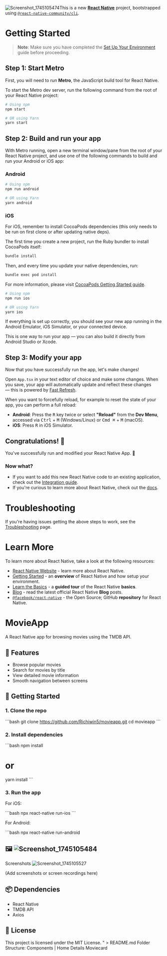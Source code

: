 ![Screenshot_1745105474](https://github.com/user-attachments/assets/2435e395-980f-45ba-b241-56a788f84782)This is a new [**React Native**](https://reactnative.dev) project, bootstrapped using [`@react-native-community/cli`](https://github.com/react-native-community/cli).

# Getting Started

> **Note**: Make sure you have completed the [Set Up Your Environment](https://reactnative.dev/docs/set-up-your-environment) guide before proceeding.

## Step 1: Start Metro

First, you will need to run **Metro**, the JavaScript build tool for React Native.

To start the Metro dev server, run the following command from the root of your React Native project:

```sh
# Using npm
npm start

# OR using Yarn
yarn start
```

## Step 2: Build and run your app

With Metro running, open a new terminal window/pane from the root of your React Native project, and use one of the following commands to build and run your Android or iOS app:

### Android

```sh
# Using npm
npm run android

# OR using Yarn
yarn android
```

### iOS

For iOS, remember to install CocoaPods dependencies (this only needs to be run on first clone or after updating native deps).

The first time you create a new project, run the Ruby bundler to install CocoaPods itself:

```sh
bundle install
```

Then, and every time you update your native dependencies, run:

```sh
bundle exec pod install
```

For more information, please visit [CocoaPods Getting Started guide](https://guides.cocoapods.org/using/getting-started.html).

```sh
# Using npm
npm run ios

# OR using Yarn
yarn ios
```

If everything is set up correctly, you should see your new app running in the Android Emulator, iOS Simulator, or your connected device.

This is one way to run your app — you can also build it directly from Android Studio or Xcode.

## Step 3: Modify your app

Now that you have successfully run the app, let's make changes!

Open `App.tsx` in your text editor of choice and make some changes. When you save, your app will automatically update and reflect these changes — this is powered by [Fast Refresh](https://reactnative.dev/docs/fast-refresh).

When you want to forcefully reload, for example to reset the state of your app, you can perform a full reload:

- **Android**: Press the <kbd>R</kbd> key twice or select **"Reload"** from the **Dev Menu**, accessed via <kbd>Ctrl</kbd> + <kbd>M</kbd> (Windows/Linux) or <kbd>Cmd ⌘</kbd> + <kbd>M</kbd> (macOS).
- **iOS**: Press <kbd>R</kbd> in iOS Simulator.

## Congratulations! :tada:

You've successfully run and modified your React Native App. :partying_face:

### Now what?

- If you want to add this new React Native code to an existing application, check out the [Integration guide](https://reactnative.dev/docs/integration-with-existing-apps).
- If you're curious to learn more about React Native, check out the [docs](https://reactnative.dev/docs/getting-started).

# Troubleshooting

If you're having issues getting the above steps to work, see the [Troubleshooting](https://reactnative.dev/docs/troubleshooting) page.

# Learn More

To learn more about React Native, take a look at the following resources:

- [React Native Website](https://reactnative.dev) - learn more about React Native.
- [Getting Started](https://reactnative.dev/docs/environment-setup) - an **overview** of React Native and how setup your environment.
- [Learn the Basics](https://reactnative.dev/docs/getting-started) - a **guided tour** of the React Native **basics**.
- [Blog](https://reactnative.dev/blog) - read the latest official React Native **Blog** posts.
- [`@facebook/react-native`](https://github.com/facebook/react-native) - the Open Source; GitHub **repository** for React Native.

# MovieApp

A React Native app for browsing movies using the TMDB API.

## 📲 Features

- Browse popular movies
- Search for movies by title
- View detailed movie information
- Smooth navigation between screens

## 🚀 Getting Started

### 1. Clone the repo

\`\`\`bash
git clone https://github.com/Richiwin5/movieapp.git
cd movieapp
\`\`\`

### 2. Install dependencies

\`\`\`bash
npm install
# or
yarn install
\`\`\`

### 3. Run the app

For iOS:

\`\`\`bash
npx react-native run-ios
\`\`\`

For Android:

\`\`\`bash
npx react-native run-android


## 🖼️ ![Screenshot_1745105484](https://github.com/user-attachments/assets/ff6806fb-2540-44a8-8162-311c7eac7eac)
Screenshots
![Screenshot_1745105527](https://github.com/user-attachments/assets/c926cec5-710a-4b84-a148-5dca9ee19714)

(Add screenshots or screen recordings here)

## 📦 Dependencies

- React Native
- TMDB API
- Axios

## 📄 License

This project is licensed under the MIT License.
" > README.md
 Folder Structure: Components
                      |
                      Home
                      Details
                      Moviecard
